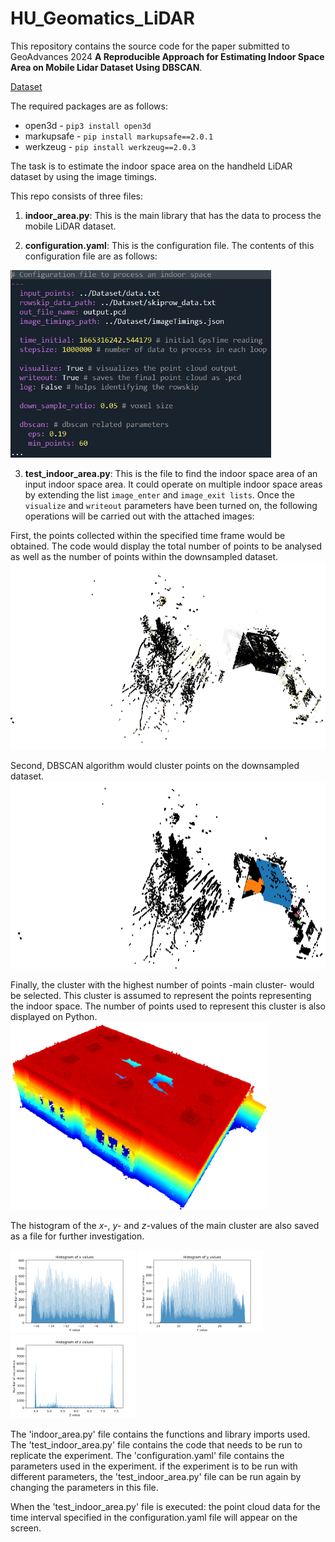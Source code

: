 # HU_Geomatics_LiDAR

This repository contains the source code for the paper submitted to GeoAdvances 2024 **A Reproducible Approach for Estimating Indoor Space Area on Mobile Lidar Dataset Using DBSCAN**.

[Dataset](https://figshare.com/articles/dataset/Hacettepe_University_Department_of_Geomatics_Engineering_LiDAR_Scan/24866175/1)

The required packages are as follows:
* open3d - `pip3 install open3d`
* markupsafe - `pip install markupsafe==2.0.1`
* werkzeug - `pip install werkzeug==2.0.3`

The task is to estimate the indoor space area on the handheld LiDAR dataset by using the image timings.

This repo consists of three files:
1. **indoor_area.py**: This is the main library that has the data to process the mobile LiDAR dataset.

2. **configuration.yaml**: This is the configuration file. The contents of this configuration file are as follows:
<img src="/img/conf.jpg" alt="Configuration File" style="height: 300px"/>

3. **test_indoor_area.py**: This is the file to find the indoor space area of an input indoor space area. It could operate on multiple indoor space areas by extending the list `image_enter` and `image_exit lists`. Once the `visualize` and `writeout` parameters have been turned on, the following operations will be carried out with the attached images:

First, the points collected within the specified time frame would be obtained. The code would display the total number of points to be analysed as well as the number of points within  the downsampled dataset.
<img src="/img/all_points_room.png" alt="All points" style="height: 300px"/>

Second, DBSCAN algorithm would cluster points on the downsampled dataset.
<img src="/img/dbscan_clusters.png" alt="Clustered points" style="height: 300px"/>

Finally, the cluster with the highest number of points -main cluster- would be selected. This cluster is assumed to represent the points representing the indoor space. The number of points used to represent this cluster is also displayed on Python.
<img src="/img/main_cluster.png" alt="Indoor space points" style="height: 300px"/>

The histogram of the *x-*, *y-* and *z*-values of the main cluster are also saved as a file for further investigation.

<p float="left">
  <img src="/img/x_values.svg" width="200" />
  <img src="/img/y_values.svg" width="200" />
  <img src="/img/z_values.svg" width="200" />
</p>







The 'indoor_area.py' file contains the functions and library imports used. The 'test_indoor_area.py' file contains the code that needs to be run to replicate the experiment. The 'configuration.yaml' file contains the parameters used in the experiment. if the experiment is to be run with different parameters, the 'test_indoor_area.py' file can be run again by changing the parameters in this file.

When the 'test_indoor_area.py' file is executed: the point cloud data for the time interval specified in the configuration.yaml file will appear on the screen.
